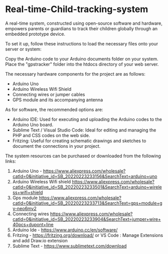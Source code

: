# Real-time-Child-tracking-system
A real-time system, constructed using open-source software and hardware, empowers parents or guardians to track their children globally through an embedded prototype device.

To set it up, follow these instructions to load the necessary files onto your server or system:

Copy the Arduino code to your Arduino documents folder on your system.
Place the "gpstracker" folder into the htdocs directory of your web server.

The necessary hardware components for the project are as follows:

- Arduino Uno
- Arduino Wireless Wifi Shield
- Connecting wires or jumper cables
- GPS module and its accompanying antenna
  
As for software, the recommended options are:

- Arduino IDE: Used for executing and uploading the Arduino codes to the Arduino Uno board.
- Sublime Text / Visual Studio Code: Ideal for editing and managing the PHP and CSS codes on the web side.
- Fritzing: Useful for creating schematic drawings and sketches to document the connections in your project.

The system resources can be purchased or downloaded from the following links:

1. Arduino Uno - https://www.aliexpress.com/wholesale?catId=0&initiative_id=SB_20220223233156&SearchText=arduino+uno
2. Arduino Wireless Wifi shield https://www.aliexpress.com/wholesale?catId=0&initiative_id=SB_20220223233501&SearchText=arduino+wireless+wifi+shield
3. Gps module https://www.aliexpress.com/wholesale?catId=0&initiative_id=SB_20220223233713&SearchText=gps+module+gy-neo6mv2
4. Connecting wires https://www.aliexpress.com/wholesale?catId=0&initiative_id=SB_20220223233904&SearchText=jumper+wire+40pcs+dupont+line
5. Arduino Ide - https://www.arduino.cc/en/software/
6. Fritzing - https://fritzing.org/download/ or VS Code : Manage Extensions and add Draw.io extension
7. Sublime Text - https://www.sublimetext.com/download 



